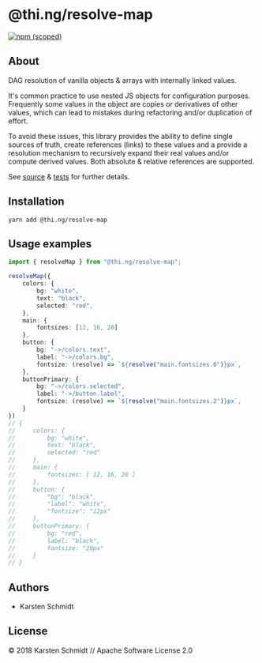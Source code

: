 # @thi.ng/resolve-map

[![npm (scoped)](https://img.shields.io/npm/v/@thi.ng/resolve-map.svg)](https://www.npmjs.com/package/@thi.ng/resolve-map)

## About

DAG resolution of vanilla objects & arrays with internally linked
values.

It's common practice to use nested JS objects for configuration
purposes. Frequently some values in the object are copies or
derivatives of other values, which can lead to mistakes during
refactoring and/or duplication of effort.

To avoid these issues, this library provides the ability to define
single sources of truth, create references (links) to these values and a
provide a resolution mechanism to recursively expand their real values
and/or compute derived values. Both absolute & relative references are
supported.

See
[source](https://github.com/thi-ng/umbrella/tree/master/packages/resolve-map/src/index.ts#L8)
&
[tests](https://github.com/thi-ng/umbrella/tree/master/packages/resolve-map/tests/index.ts)
for further details.

## Installation

```
yarn add @thi.ng/resolve-map
```

## Usage examples

```typescript
import { resolveMap } from "@thi.ng/resolve-map";

resolveMap({
    colors: {
        bg: "white",
        text: "black",
        selected: "red",
    },
    main: {
        fontsizes: [12, 16, 20]
    },
    button: {
        bg: "->/colors.text",
        label: "->/colors.bg",
        fontsize: (resolve) => `${resolve("main.fontsizes.0")}px`,
    },
    buttonPrimary: {
        bg: "->/colors.selected",
        label: "->/button.label",
        fontsize: (resolve) => `${resolve("main.fontsizes.2")}px`,
    }
})
// {
//     colors: {
//         bg: "white",
//         text: "black",
//         selected: "red"
//     },
//     main: {
//         fontsizes: [ 12, 16, 20 ]
//     },
//     button: {
//         "bg": "black",
//         "label": "white",
//         "fontsize": "12px"
//     },
//     buttonPrimary: {
//         bg: "red",
//         label: "black",
//         fontsize: "20px"
//     }
// }
```

## Authors

- Karsten Schmidt

## License

&copy; 2018 Karsten Schmidt // Apache Software License 2.0
